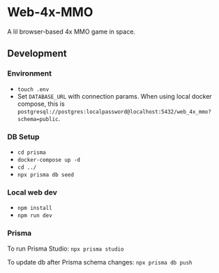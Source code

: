 # Web-4x-MMO

A lil browser-based 4x MMO game in space.

## Development

### Environment

- `touch .env`
- Set `DATABASE_URL` with connection params. When using local docker compose, this is `postgresql://postgres:localpassword@localhost:5432/web_4x_mmo?schema=public`.

### DB Setup

- `cd prisma`
- `docker-compose up -d`
- `cd ../`
- `npx prisma db seed`

### Local web dev

- `npm install`
- `npm run dev`

### Prisma

To run Prisma Studio:
`npx prisma studio`

To update db after Prisma schema changes:
`npx prisma db push`
